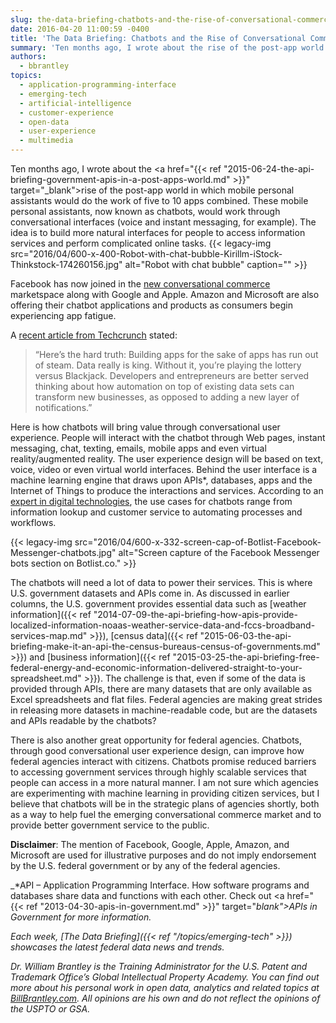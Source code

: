 ```yaml
---
slug: the-data-briefing-chatbots-and-the-rise-of-conversational-commerce-and-citizen-experience
date: 2016-04-20 11:00:59 -0400
title: 'The Data Briefing: Chatbots and the Rise of Conversational Commerce and Citizen Experience'
summary: 'Ten months ago, I wrote about the rise of the post-app world in which mobile personal assistants would do the work of five to 10 apps combined. These mobile personal assistants, now known as chatbots, would work through conversational interfaces (voice and instant messaging, for example). The idea is to build more natural interfaces for people'
authors:
  - bbrantley
topics:
  - application-programming-interface
  - emerging-tech
  - artificial-intelligence
  - customer-experience
  - open-data
  - user-experience
  - multimedia
---
```


Ten months ago, I wrote about the <a href="{{< ref "2015-06-24-the-api-briefing-government-apis-in-a-post-apps-world.md" >}}" target="_blank">rise of the post-app world</a> in which mobile personal assistants would do the work of five to 10 apps combined. These mobile personal assistants, now known as chatbots, would work through conversational interfaces (voice and instant messaging, for example). The idea is to build more natural interfaces for people to access information services and perform complicated online tasks. {{< legacy-img src="2016/04/600-x-400-Robot-with-chat-bubble-Kirillm-iStock-Thinkstock-174260156.jpg" alt="Robot with chat bubble" caption="" >}} 

Facebook has now joined in the <a href="http://venturebeat.com/2016/04/14/facebook-just-validated-the-bot-movement-for-businesses/" target="_blank">new conversational commerce </a>marketspace along with Google and Apple. Amazon and Microsoft are also offering their chatbot applications and products as consumers begin experiencing app fatigue.

A [recent article from Techcrunch](http://techcrunch.com/2016/02/03/app-fatigue/) stated:

> “Here’s the hard truth: Building apps for the sake of apps has run out of steam. Data really is king. Without it, you’re playing the lottery versus Blackjack. Developers and entrepreneurs are better served thinking about how automation on top of existing data sets can transform new businesses, as opposed to adding a new layer of notifications.”

Here is how chatbots will bring value through conversational user experience. People will interact with the chatbot through Web pages, instant messaging, chat, texting, emails, mobile apps and even virtual reality/augmented reality. The user experience design will be based on text, voice, video or even virtual world interfaces. Behind the user interface is a machine learning engine that draws upon APIs*, databases, apps and the Internet of Things to produce the interactions and services. According to an <a href="https://dionhinchcliffe.com/2016/04/13/how-chatbots-and-artificial-intelligence-are-evolving-the-digitalsocial-experience/" target="_blank">expert in digital technologies</a>, the use cases for chatbots range from information lookup and customer service to automating processes and workflows.

{{< legacy-img src="2016/04/600-x-332-screen-cap-of-Botlist-Facebook-Messenger-chatbots.jpg" alt="Screen capture of the Facebook Messenger bots section on Botlist.co." >}}

The chatbots will need a lot of data to power their services. This is where U.S. government datasets and APIs come in. As discussed in earlier columns, the U.S. government provides essential data such as [weather information]({{< ref "2014-07-09-the-api-briefing-how-apis-provide-localized-information-noaas-weather-service-data-and-fccs-broadband-services-map.md" >}}), [census data]({{< ref "2015-06-03-the-api-briefing-make-it-an-api-the-census-bureaus-census-of-governments.md" >}}) and [business information]({{< ref "2015-03-25-the-api-briefing-free-federal-energy-and-economic-information-delivered-straight-to-your-spreadsheet.md" >}}). The challenge is that, even if some of the data is provided through APIs, there are many datasets that are only available as Excel spreadsheets and flat files. Federal agencies are making great strides in releasing more datasets in machine-readable code, but are the datasets and APIs readable by the chatbots?

There is also another great opportunity for federal agencies. Chatbots, through good conversational user experience design, can improve how federal agencies interact with citizens. Chatbots promise reduced barriers to accessing government services through highly scalable services that people can access in a more natural manner. I am not sure which agencies are experimenting with machine learning in providing citizen services, but I believe that chatbots will be in the strategic plans of agencies shortly, both as a way to help fuel the emerging conversational commerce market and to provide better government service to the public.

**Disclaimer**: The mention of Facebook, Google, Apple, Amazon, and Microsoft are used for illustrative purposes and do not imply endorsement by the U.S. federal government or by any of the federal agencies.

_*API – Application Programming Interface. How software programs and databases share data and functions with each other. Check out <a href="{{< ref "2013-04-30-apis-in-government.md" >}}" target="_blank">APIs in Government</a> for more information._

_Each week, [The Data Briefing]({{< ref "/topics/emerging-tech" >}}) showcases the latest federal data news and trends._

_Dr. William Brantley is the Training Administrator for the U.S. Patent and Trademark Office’s Global Intellectual Property Academy. You can find out more about his personal work in open data, analytics and related topics at [BillBrantley.com](http://billbrantley.com/). All opinions are his own and do not reflect the opinions of the USPTO or GSA._
